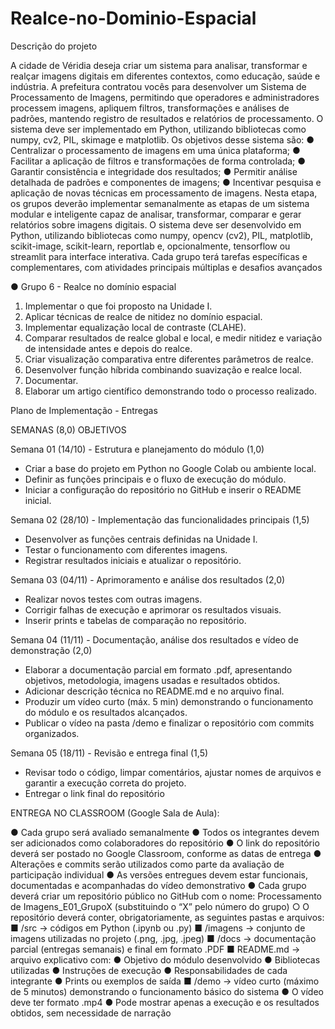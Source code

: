 # Realce-no-Dominio-Espacial

Descrição do projeto

A cidade de Véridia deseja criar um sistema para analisar, transformar e realçar
imagens digitais em diferentes contextos, como educação, saúde e indústria. A prefeitura
contratou vocês para desenvolver um Sistema de Processamento de Imagens, permitindo que
operadores e administradores processem imagens, apliquem filtros, transformações e análises
de padrões, mantendo registro de resultados e relatórios de processamento. O sistema deve ser
implementado em Python, utilizando bibliotecas como numpy, cv2, PIL, skimage e
matplotlib.
Os objetivos desse sistema são:
● Centralizar o processamento de imagens em uma única plataforma;
● Facilitar a aplicação de filtros e transformações de forma controlada;
● Garantir consistência e integridade dos resultados;
● Permitir análise detalhada de padrões e componentes de imagens;
● Incentivar pesquisa e aplicação de novas técnicas em processamento de
imagens.
Nesta etapa, os grupos deverão implementar semanalmente as etapas de um sistema
modular e inteligente capaz de analisar, transformar, comparar e gerar relatórios sobre
imagens digitais.
O sistema deve ser desenvolvido em Python, utilizando bibliotecas como numpy,
opencv (cv2), PIL, matplotlib, scikit-image, scikit-learn, reportlab e, opcionalmente,
tensorflow ou streamlit para interface interativa.
Cada grupo terá tarefas específicas e complementares, com atividades principais
múltiplas e desafios avançados

● Grupo 6 - Realce no domínio espacial
1. Implementar o que foi proposto na Unidade I.
2. Aplicar técnicas de realce de nitidez no domínio espacial.
3. Implementar equalização local de contraste (CLAHE).
4. Comparar resultados de realce global e local, e medir nitidez e variação de
intensidade antes e depois do realce.
5. Criar visualização comparativa entre diferentes parâmetros de realce.
6. Desenvolver função híbrida combinando suavização e realce local.
7. Documentar.
8. Elaborar um artigo científico demonstrando todo o processo realizado.

Plano de Implementação - Entregas

SEMANAS (8,0) OBJETIVOS

Semana 01 (14/10) - Estrutura e planejamento
do módulo (1,0)

- Criar a base do projeto em Python no
Google Colab ou ambiente local.
- Definir as funções principais e o fluxo de
execução do módulo.
- Iniciar a configuração do repositório no
GitHub e inserir o README inicial.

Semana 02 (28/10) - Implementação das
funcionalidades principais (1,5)

- Desenvolver as funções centrais
definidas na Unidade I.
- Testar o funcionamento com diferentes
imagens.
- Registrar resultados iniciais e atualizar o
repositório.

Semana 03 (04/11) - Aprimoramento e análise
dos resultados (2,0)

- Realizar novos testes com outras
imagens.
- Corrigir falhas de execução e aprimorar
os resultados visuais.
- Inserir prints e tabelas de comparação no
repositório.

Semana 04 (11/11) - Documentação, análise
dos resultados e vídeo de demonstração (2,0)

- Elaborar a documentação parcial em
formato .pdf, apresentando objetivos,
metodologia, imagens usadas e
resultados obtidos.
- Adicionar descrição técnica no
README.md e no arquivo final.
- Produzir um vídeo curto (máx. 5 min)
demonstrando o funcionamento do
módulo e os resultados alcançados.
- Publicar o vídeo na pasta /demo e
finalizar o repositório com commits
organizados.

Semana 05 (18/11) - Revisão e entrega final
(1,5)

- Revisar todo o código, limpar
comentários, ajustar nomes de arquivos e
garantir a execução correta do projeto.
- Entregar o link final do repositório

ENTREGA NO CLASSROOM (Google Sala de Aula):

● Cada grupo será avaliado semanalmente
● Todos os integrantes devem ser adicionados como colaboradores do repositório
● O link do repositório deverá ser postado no Google Classroom, conforme as datas de
entrega
● Alterações e commits serão utilizados como parte da avaliação de participação
individual
● As versões entregues devem estar funcionais, documentadas e acompanhadas do
vídeo demonstrativo
● Cada grupo deverá criar um repositório público no GitHub com o nome:
Processamento de Imagens_E01_GrupoX (substituindo o “X” pelo número do
grupo)
○ O repositório deverá conter, obrigatoriamente, as seguintes pastas e
arquivos:
■ /src → códigos em Python (.ipynb ou .py)
■ /imagens → conjunto de imagens utilizadas no projeto (.png, .jpg,
.jpeg)
■ /docs → documentação parcial (entregas semanais) e final em
formato .PDF
■ README.md → arquivo explicativo com:
● Objetivo do módulo desenvolvido
● Bibliotecas utilizadas
● Instruções de execução
● Responsabilidades de cada integrante
● Prints ou exemplos de saída
■ /demo → vídeo curto (máximo de 5 minutos) demonstrando o
funcionamento básico do sistema
● O vídeo deve ter formato .mp4
● Pode mostrar apenas a execução e os resultados obtidos,
sem necessidade de narração
